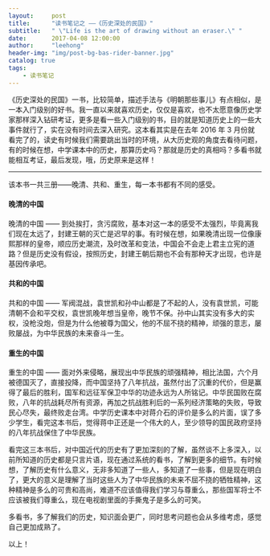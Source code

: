 ```yaml
---
layout:     post
title:      "读书笔记之 ——《历史深处的民国》"
subtitle:   " \"Life is the art of drawing without an eraser.\" "
date:       2017-04-08 12:00:00
author:     "leehong"
header-img: "img/post-bg-bas-rider-banner.jpg"
catalog: true
tags:
    - 读书笔记
---
```


《历史深处的民国》一书，比较简单，描述手法与《明朝那些事儿》有点相似，是一本入门级别的好书。我一直以来就喜欢历史，仅仅是喜欢，也不太愿意像历史学家那样深入钻研考证，更多是看一些入门级别的书，目的就是知道历史上的一些大事件就行了，实在没有时间去深入研究。这本看其实是在去年 2016 年 3 月份就看完了的，读史有时候我们需要跳出当时的环境，从大历史观的角度去看待问题，有的时候在想，中学课本中的历史，那算历史吗？那就是历史的真相吗？多看书就能相互考证，最后发现，哦，历史原来是这样！

---

该本书一共三册——晚清、共和、重生，每一本书都有不同的感受。

#### 晚清的中国

晚清的中国 —— 到处挨打，贪污腐败，基本对这一本的感受不太强烈，毕竟离我们现在太远了，封建王朝的灭亡是迟早的事。有时候在想，如果晚清出现一位像康熙那样的皇帝，顺应历史潮流，及时改革和变法，中国会不会走上君主立宪的道路？但是历史没有假设，按照历史，封建王朝后期也不会有那种天才出现，也许是基因传承吧。

#### 共和的中国

共和的中国 —— 军阀混战，袁世凯和孙中山都是了不起的人，没有袁世凯，可能清朝不会和平交权，袁世凯晚年想当皇帝，晚节不保。孙中山其实没有多大的实权，没枪没炮，但是为什么他被尊为国父，他的不屈不挠的精神，顽强的意志，屡败屡战，为中华民族的未来奋斗一生。

#### 重生的中国

重生的中国 —— 面对外来侵略，展现出中华民族的顽强精神，相比法国，六个月被德国灭了，直接投降，而中国坚持了八年抗战，虽然付出了沉重的代价，但是赢得了最后的胜利，国军和远征军保卫中华的功迹永远为人所铭记。中华民国败在腐败，八年的抗战耗尽所有资源，再加之抗战胜利后的一系列经济策略的失败，导致民心尽失，最终败走台湾。中学历史课本中对蒋介石的评价是多么的片面，误了多少学生，看完这本书后，觉得蒋中正还是一个伟大的人，至少领导的国民政府坚持的八年抗战保住了中华民族。

看完这三本书后，对中国近代的历史有了更加深刻的了解，虽然谈不上多深入，以前所知道的历史都是只言片语，现在通过系统的看书，了解到更多的细节。有时候想，了解历史有什么意义，无非多知道了一些人，多知道了一些事，但是现在明白了，更大的意义是理解了当时这些人为了中华民族的未来不屈不挠的牺牲精神，这种精神是多么的可贵和高尚，难道不应该值得我们学习与尊重么，那些国军将士不应该被我们尊重么，现在电视剧里面的手撕鬼子是多么的可笑。

多看书，多了解我们的历史，知识面会更广，同时思考问题也会从多维考虑，感觉自己更加成熟了。

以上！


